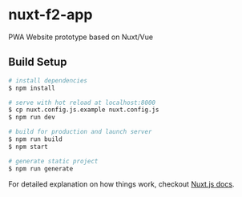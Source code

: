 # nuxt-f2-app

PWA Website prototype based on Nuxt/Vue

## Build Setup

``` bash
# install dependencies
$ npm install

# serve with hot reload at localhost:8000
$ cp nuxt.config.js.example nuxt.config.js
$ npm run dev

# build for production and launch server
$ npm run build
$ npm start

# generate static project
$ npm run generate
```

For detailed explanation on how things work, checkout [Nuxt.js docs](https://nuxtjs.org).
